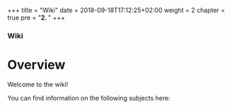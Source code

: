 +++
title = "Wiki"
date = 2018-09-18T17:12:25+02:00
weight = 2
chapter = true
pre = "<b>2. </b>"
+++

### Wiki

# Overview

Welcome to the wiki!

You can find information on the following subjects here: